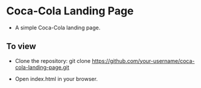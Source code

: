 # Coca-Cola Landing Page

- A simple Coca-Cola landing page.

## To view

- Clone the repository:
  git clone https://github.com/your-username/coca-cola-landing-page.git

- Open index.html in your browser.
